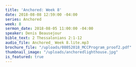 ```yaml
---
title: 'Anchored: Week 8'
date: 2018-08-08 12:59:00 -04:00
series: Anchored
week: 8
sermon_date: 2018-08-05 11:00:00 -04:00
speaker: Denis Beausejour
bible_text: 2 Thessalonians 2:1-12
audio_file: Anchored_ Week 8.lite.mp3
brochure_file: "/uploads/08052018_MCCProgram_proof2.pdf"
thumbnail_image: "/uploads/anchoredlighthouse.jpg"
is_featured: true
---
```


